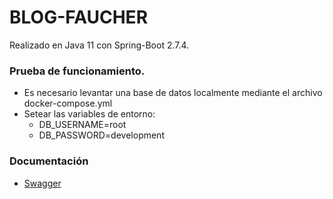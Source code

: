 # BLOG-FAUCHER
Realizado en Java 11 con Spring-Boot 2.7.4.

### Prueba de funcionamiento.
- Es necesario levantar una base de datos localmente mediante el archivo docker-compose.yml
- Setear las variables de entorno:
  - DB_USERNAME=root
  - DB_PASSWORD=development

### Documentación
- [Swagger](http://localhost:8080/swagger-ui/index.html)